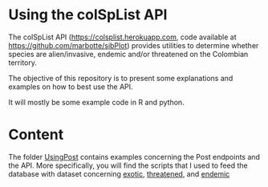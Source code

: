 # Using the colSpList API


The colSpList API (<https://colsplist.herokuapp.com>, code available at <https://github.com/marbotte/sibPlot>) provides utilities to determine whether species are alien/invasive, endemic and/or threatened on the Colombian territory.

The objective of this repository is to present some explanations and examples on how to best use the API.

It will mostly be some example code in R and python.

# Content

The folder [UsingPost](./UsingPost) contains examples concerning the Post endpoints and the API. More specifically, you will find the scripts that I used to feed the database with dataset concerning [exotic](./UsingPost/insertExotData.md), [threatened](./UsingPost/insertThreatData.md), and [endemic](./UsingPost/insertEndemData.md)